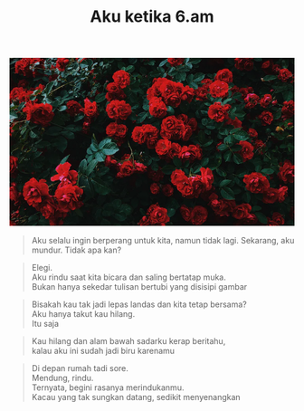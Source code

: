 ﻿---
title: "Aku ketika 6.am"
publishedAt: 2020-03-07
description: "Rindu yang Tersembunyi di Alam Bawah Sadar"
slug: "Aku-ketika-6-am"
isPublish: true
---

![Deskripsi Gambar](/public/mawar.png)

> Aku selalu ingin berperang untuk kita, namun tidak lagi. Sekarang, aku mundur. Tidak apa kan?

> Elegi.  
> Aku rindu saat kita bicara dan saling bertatap muka.  
> Bukan hanya sekedar tulisan bertubi yang disisipi gambar

> Bisakah kau tak jadi lepas landas dan kita tetap bersama?  
> Aku hanya takut kau hilang.  
> Itu saja

> Kau hilang dan alam bawah sadarku kerap beritahu,  
> kalau aku ini sudah jadi biru karenamu

> Di depan rumah tadi sore.  
> Mendung, rindu.  
> Ternyata, begini rasanya merindukanmu.  
> Kacau yang tak sungkan datang, sedikit menyenangkan

